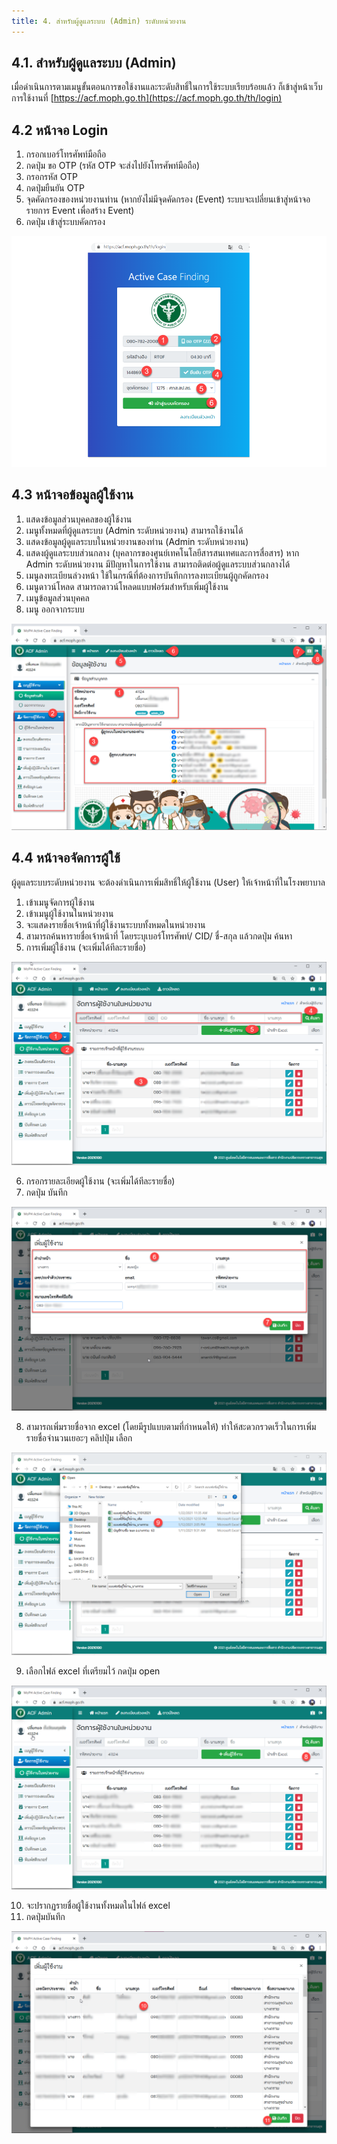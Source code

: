 ```yaml
---
title: 4. สำหรับผู้ดูแลระบบ (Admin) ระดับหน่วยงาน
---
```


## 4.1. สำหรับผู้ดูแลระบบ (Admin) 
เมื่อดำเนินการตามเมนูขั้นตอนการขอใช้งานและระดับสิทธิ์ในการใช้ระบบเรียบร้อยแล้ว ก็เข้าสู่หน้าเว็บการใช้งานที่ [https://acf.moph.go.th](https://acf.moph.go.th/th/login)

## 4.2 หน้าจอ Login
1. กรอกเบอร์โทรศัพท์มือถือ
2. กดปุ่ม ขอ OTP (รหัส OTP จะส่งไปยังโทรศัพท์มือถือ)
3. กรอกรหัส OTP
4. กดปุ่มยืนยัน OTP
5. จุดคัดกรองของหน่วยงานท่าน (หากยังไม่มีจุดคัดกรอง (Event) ระบบจะเปลี่ยนเข้าสู่หน้าจอรายการ Event เพื่อสร้าง Event)
6. กดปุ่ม เข้าสู่ระบบคัดกรอง

![](./img/admin1.png)

## 4.3 หน้าจอข้อมูลผู้ใช้งาน
1. แสดงข้อมูลส่วนบุคคลของผู้ใช้งาน 
2. เมนูทั้งหมดที่ผู้ดูแลระบบ (Admin ระดับหน่วยงาน) สามารถใช้งานได้
3. แสดงข้อมูลผู้ดูแลระบบในหน่วยงานของท่าน (Admin ระดับหน่วยงาน)		
4. แสดงผู้ดูแลระบบส่วนกลาง (บุคลากรของศูนย์เทคโนโลยีสารสนเทศและการสื่อสาร)
	หาก Admin ระดับหน่วยงาน มีปัญหาในการใช้งาน สามารถติดต่อผู้ดูแลระบบส่วนกลางได้
5. เมนูลงทะเบียนล่วงหน้า ใช้ในกรณีที่ต้องการบันทึกการลงทะเบียนผู้ถูกคัดกรอง
6. เมนูดาวน์โหลด สามารถดาวน์โหลดแบบฟอร์มสำหรับเพิ่มผู้ใช้งาน 
7. เมนูข้อมูลส่วนบุคคล
8. เมนู ออกจากระบบ

![](./img/admin2.png)

## 4.4 หน้าจอจัดการผู้ใช้
ผู้ดูแลระบบระดับหน่วยงาน จะต้องดำเนินการเพิ่มสิทธิ์ให้ผู้ใช้งาน (User) ให้เจ้าหน้าที่ในโรงพยาบาล
1. เข้าเมนูจัดการผู้ใช้งาน
2. เข้าเมนูผู้ใช้งานในหน่วยงาน
3. จะแสดงรายชื่อเจ้าหน้าที่ผู้ใช้งานระบบทั้งหมดในหน่วยงาน
4. สามารถค้นหารายชื่อเจ้าหน้าที่ โดยระบุเบอร์โทรศัพท์/ CID/ ชื่-สกุล แล้วกดปุ่ม ค้นหา
5. การเพิ่มผู้ใช้งาน (จะเพิ่มได้ทีละรายชื่อ)

![](./img/admin14.png)

6. กรอกรายละเอียดผู้ใช้งาน (จะเพิ่มได้ทีละรายชื่อ)
7. กดปุ่ม บันทึก

![](./img/admin15.png)

8. สามารถเพิ่มรายชื่อจาก excel (โดยมีรูปแบบตามที่กำหนดให้) ทำให้สะดวกรวดเร็วในการเพิ่มรายชื่อจำนวนเยอะๆ คลิปปุ่ม เลือก

![](./img/admin16.png)

9. เลือกไฟล์ excel ที่เตรียมไว้ กดปุ่ม open

![](./img/admin17.png)

10. จะปรากฏรายชื่อผู้ใช้งานทั้งหมดในไฟล์ excel
11. กดปุ่มบันทึก

![](./img/admin18.png)



